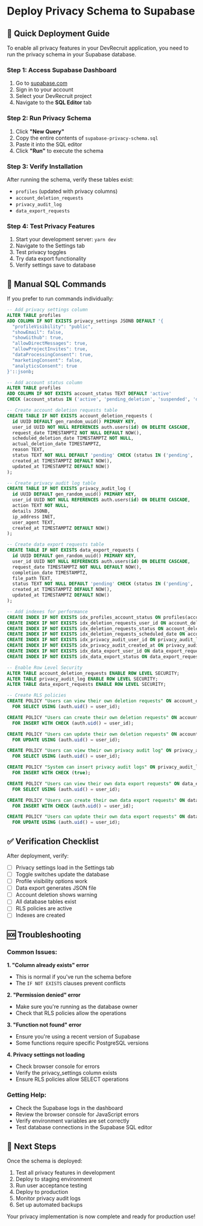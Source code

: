 # Deploy Privacy Schema to Supabase

## 🚀 Quick Deployment Guide

To enable all privacy features in your DevRecruit application, you need to run the privacy schema in your Supabase database.

### Step 1: Access Supabase Dashboard
1. Go to [supabase.com](https://supabase.com)
2. Sign in to your account
3. Select your DevRecruit project
4. Navigate to the **SQL Editor** tab

### Step 2: Run Privacy Schema
1. Click **"New Query"**
2. Copy the entire contents of `supabase-privacy-schema.sql`
3. Paste it into the SQL editor
4. Click **"Run"** to execute the schema

### Step 3: Verify Installation
After running the schema, verify these tables exist:
- `profiles` (updated with privacy columns)
- `account_deletion_requests`
- `privacy_audit_log`
- `data_export_requests`

### Step 4: Test Privacy Features
1. Start your development server: `yarn dev`
2. Navigate to the Settings tab
3. Test privacy toggles
4. Try data export functionality
5. Verify settings save to database

## 🔧 Manual SQL Commands

If you prefer to run commands individually:

```sql
-- Add privacy settings column
ALTER TABLE profiles 
ADD COLUMN IF NOT EXISTS privacy_settings JSONB DEFAULT '{
  "profileVisibility": "public",
  "showEmail": false,
  "showGithub": true,
  "allowDirectMessages": true,
  "allowProjectInvites": true,
  "dataProcessingConsent": true,
  "marketingConsent": false,
  "analyticsConsent": true
}'::jsonb;

-- Add account status column
ALTER TABLE profiles 
ADD COLUMN IF NOT EXISTS account_status TEXT DEFAULT 'active' 
CHECK (account_status IN ('active', 'pending_deletion', 'suspended', 'deleted'));

-- Create account deletion requests table
CREATE TABLE IF NOT EXISTS account_deletion_requests (
  id UUID DEFAULT gen_random_uuid() PRIMARY KEY,
  user_id UUID NOT NULL REFERENCES auth.users(id) ON DELETE CASCADE,
  request_date TIMESTAMPTZ NOT NULL DEFAULT NOW(),
  scheduled_deletion_date TIMESTAMPTZ NOT NULL,
  actual_deletion_date TIMESTAMPTZ,
  reason TEXT,
  status TEXT NOT NULL DEFAULT 'pending' CHECK (status IN ('pending', 'cancelled', 'completed')),
  created_at TIMESTAMPTZ DEFAULT NOW(),
  updated_at TIMESTAMPTZ DEFAULT NOW()
);

-- Create privacy audit log table
CREATE TABLE IF NOT EXISTS privacy_audit_log (
  id UUID DEFAULT gen_random_uuid() PRIMARY KEY,
  user_id UUID NOT NULL REFERENCES auth.users(id) ON DELETE CASCADE,
  action TEXT NOT NULL,
  details JSONB,
  ip_address INET,
  user_agent TEXT,
  created_at TIMESTAMPTZ DEFAULT NOW()
);

-- Create data export requests table
CREATE TABLE IF NOT EXISTS data_export_requests (
  id UUID DEFAULT gen_random_uuid() PRIMARY KEY,
  user_id UUID NOT NULL REFERENCES auth.users(id) ON DELETE CASCADE,
  request_date TIMESTAMPTZ NOT NULL DEFAULT NOW(),
  completion_date TIMESTAMPTZ,
  file_path TEXT,
  status TEXT NOT NULL DEFAULT 'pending' CHECK (status IN ('pending', 'processing', 'completed', 'failed')),
  created_at TIMESTAMPTZ DEFAULT NOW(),
  updated_at TIMESTAMPTZ DEFAULT NOW()
);

-- Add indexes for performance
CREATE INDEX IF NOT EXISTS idx_profiles_account_status ON profiles(account_status);
CREATE INDEX IF NOT EXISTS idx_deletion_requests_user_id ON account_deletion_requests(user_id);
CREATE INDEX IF NOT EXISTS idx_deletion_requests_status ON account_deletion_requests(status);
CREATE INDEX IF NOT EXISTS idx_deletion_requests_scheduled_date ON account_deletion_requests(scheduled_deletion_date);
CREATE INDEX IF NOT EXISTS idx_privacy_audit_user_id ON privacy_audit_log(user_id);
CREATE INDEX IF NOT EXISTS idx_privacy_audit_created_at ON privacy_audit_log(created_at);
CREATE INDEX IF NOT EXISTS idx_data_export_user_id ON data_export_requests(user_id);
CREATE INDEX IF NOT EXISTS idx_data_export_status ON data_export_requests(status);

-- Enable Row Level Security
ALTER TABLE account_deletion_requests ENABLE ROW LEVEL SECURITY;
ALTER TABLE privacy_audit_log ENABLE ROW LEVEL SECURITY;
ALTER TABLE data_export_requests ENABLE ROW LEVEL SECURITY;

-- Create RLS policies
CREATE POLICY "Users can view their own deletion requests" ON account_deletion_requests
  FOR SELECT USING (auth.uid() = user_id);

CREATE POLICY "Users can create their own deletion requests" ON account_deletion_requests
  FOR INSERT WITH CHECK (auth.uid() = user_id);

CREATE POLICY "Users can update their own deletion requests" ON account_deletion_requests
  FOR UPDATE USING (auth.uid() = user_id);

CREATE POLICY "Users can view their own privacy audit log" ON privacy_audit_log
  FOR SELECT USING (auth.uid() = user_id);

CREATE POLICY "System can insert privacy audit logs" ON privacy_audit_log
  FOR INSERT WITH CHECK (true);

CREATE POLICY "Users can view their own data export requests" ON data_export_requests
  FOR SELECT USING (auth.uid() = user_id);

CREATE POLICY "Users can create their own data export requests" ON data_export_requests
  FOR INSERT WITH CHECK (auth.uid() = user_id);

CREATE POLICY "Users can update their own data export requests" ON data_export_requests
  FOR UPDATE USING (auth.uid() = user_id);
```

## ✅ Verification Checklist

After deployment, verify:
- [ ] Privacy settings load in the Settings tab
- [ ] Toggle switches update the database
- [ ] Profile visibility options work
- [ ] Data export generates JSON file
- [ ] Account deletion shows warning
- [ ] All database tables exist
- [ ] RLS policies are active
- [ ] Indexes are created

## 🆘 Troubleshooting

### Common Issues:

**1. "Column already exists" error**
- This is normal if you've run the schema before
- The `IF NOT EXISTS` clauses prevent conflicts

**2. "Permission denied" error**
- Make sure you're running as the database owner
- Check that RLS policies allow the operations

**3. "Function not found" error**
- Ensure you're using a recent version of Supabase
- Some functions require specific PostgreSQL versions

**4. Privacy settings not loading**
- Check browser console for errors
- Verify the privacy_settings column exists
- Ensure RLS policies allow SELECT operations

### Getting Help:
- Check the Supabase logs in the dashboard
- Review the browser console for JavaScript errors
- Verify environment variables are set correctly
- Test database connections in the Supabase SQL editor

## 🎯 Next Steps

Once the schema is deployed:
1. Test all privacy features in development
2. Deploy to staging environment
3. Run user acceptance testing
4. Deploy to production
5. Monitor privacy audit logs
6. Set up automated backups

Your privacy implementation is now complete and ready for production use! 